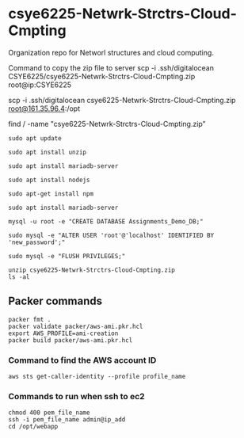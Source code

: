# csye6225-Netwrk-Strctrs-Cloud-Cmpting
Organization repo for Networl structures and cloud computing.

Command to copy the zip file to server
scp -i .ssh/digitalocean CSYE6225/csye6225-Netwrk-Strctrs-Cloud-Cmpting.zip root@ip:CSYE6225

scp -i .ssh/digitalocean csye6225-Netwrk-Strctrs-Cloud-Cmpting.zip root@161.35.96.4:/opt

find / -name "csye6225-Netwrk-Strctrs-Cloud-Cmpting.zip”

```
sudo apt update

sudo apt install unzip

sudo apt install mariadb-server

sudo apt install nodejs

sudo apt-get install npm

sudo apt install mariadb-server

mysql -u root -e "CREATE DATABASE Assignments_Demo_DB;"

sudo mysql -e "ALTER USER 'root'@'localhost' IDENTIFIED BY 'new_password';"

sudo mysql -e "FLUSH PRIVILEGES;"
```

```
unzip csye6225-Netwrk-Strctrs-Cloud-Cmpting.zip
ls -al
```


## Packer commands

```
packer fmt .
packer validate packer/aws-ami.pkr.hcl
export AWS_PROFILE=ami-creation
packer build packer/aws-ami.pkr.hcl 
```

### Command to find the AWS account ID

```
aws sts get-caller-identity --profile profile_name
```

### Commands to run when ssh to ec2

```
chmod 400 pem_file_name
ssh -i pem_file_name admin@ip_add
cd /opt/webapp
```

